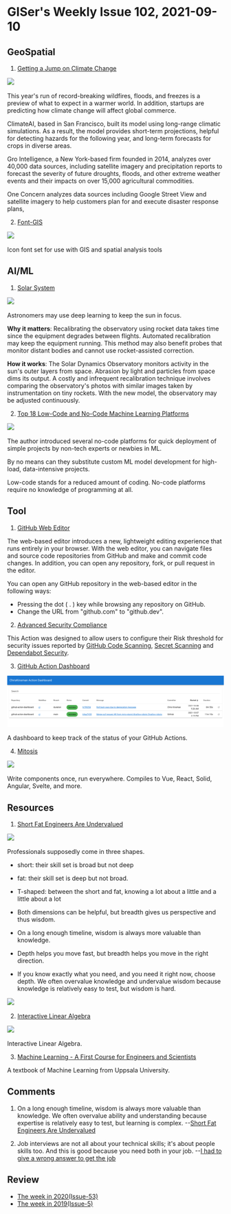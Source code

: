 # GISer's Weekly Issue 102, 2021-09-10

## GeoSpatial

1. [Getting a Jump on Climate Change](https://www.wsj.com/articles/climate-ai-startups-offer-businesses-shelter-from-inclement-weather-risk-11628273073?_hsenc=p2ANqtz-937HVjS9dyctH-ENvgGHFrom09UnGuRjiF6b-zUvPUkGH136MzvI6qWOdnjjuMk7Ynr1J5)

![](https://dl-staging-website.ghost.io/content/images/2021/09/WEATHER.gif)

This year's run of record-breaking wildfires, floods, and freezes is a preview of what to expect in a warmer world. In addition, startups are predicting how climate change will affect global commerce.

ClimateAI, based in San Francisco, built its model using long-range climatic simulations. As a result, the model provides short-term projections, helpful for detecting hazards for the following year, and long-term forecasts for crops in diverse areas.

Gro Intelligence, a New York-based firm founded in 2014, analyzes over 40,000 data sources, including satellite imagery and precipitation reports to forecast the severity of future droughts, floods, and other extreme weather events and their impacts on over 15,000 agricultural commodities.

One Concern analyzes data sources including Google Street View and satellite imagery to help customers plan for and execute disaster response plans,

2. [Font-GIS](https://github.com/Viglino/font-gis)

![](https://geoobserver.files.wordpress.com/2021/05/font_gis_screenshot_1.png)

Icon font set for use with GIS and spatial analysis tools

## AI/ML

1. [Solar System](https://read.deeplearning.ai/the-batch/issue-108/)

![](https://dl-staging-website.ghost.io/content/images/2021/09/SOLAR.gif)

Astronomers may use deep learning to keep the sun in focus.

**Why it matters**: Recalibrating the observatory using rocket data takes time since the equipment degrades between flights. Automated recalibration may keep the equipment running. This method may also benefit probes that monitor distant bodies and cannot use rocket-assisted correction.

**How it works**: The Solar Dynamics Observatory monitors activity in the sun's outer layers from space. Abrasion by light and particles from space dims its output. A costly and infrequent recalibration technique involves comparing the observatory's photos with similar images taken by instrumentation on tiny rockets. With the new model, the observatory may be adjusted continuously.

2. [Top 18 Low-Code and No-Code Machine Learning Platforms](https://serokell.io/blog/top-no-code-platforms)

![](https://www.kdnuggets.com/wp-content/uploads/top-18-low-code-no-code-machine-learning-platforms.jpg)

The author introduced several no-code platforms for quick deployment of simple projects by non-tech experts or newbies in ML.

By no means can they substitute custom ML model development for high-load, data-intensive projects.

Low-code stands for a reduced amount of coding. No-code platforms require no knowledge of programming at all.

## Tool

1.  [GitHub Web Editor](https://docs.github.com/en/codespaces/developing-in-codespaces/web-based-editor)

The web-based editor introduces a new, lightweight editing experience that runs entirely in your browser. With the web editor, you can navigate files and source code repositories from GitHub and make and commit code changes. In addition, you can open any repository, fork, or pull request in the editor.

You can open any GitHub repository in the web-based editor in the following ways:

- Pressing the dot ( . ) key while browsing any repository on GitHub.
- Change the URL from "github.com" to "github.dev".

2. [Advanced Security Compliance](https://github.com/GeekMasher/advanced-security-compliance)

This Action was designed to allow users to configure their Risk threshold for security issues reported by [GitHub Code Scanning](https://docs.github.com/en/code-security/secure-coding/automatically-scanning-your-code-for-vulnerabilities-and-errors/about-code-scanning), [Secret Scanning](https://docs.github.com/en/code-security/secret-security/about-secret-scanning) and [Dependabot Security](https://docs.github.com/en/code-security/supply-chain-security/managing-vulnerabilities-in-your-projects-dependencies/configuring-dependabot-security-updates#about-configuring-dependabot-security-updates).

3. [GitHub Action Dashboard](https://github.com/chriskinsman/github-action-dashboard)

![](https://github.com/ChrisKinsman/github-action-dashboard/raw/main/docs/images/ActionDashboardScreenShot.png)

A dashboard to keep track of the status of your GitHub Actions.

4. [Mitosis](https://github.com/BuilderIO/mitosis)

![](https://camo.githubusercontent.com/de6f8a26f66c2e358a5910150e22b71834080bab5b5beeac71b785ba9b4ba56e/68747470733a2f2f696d6775722e636f6d2f483157547447652e676966)

Write components once, run everywhere. Compiles to Vue, React, Solid, Angular, Svelte, and more.

## Resources

1. [Short Fat Engineers Are Undervalued](https://nested.substack.com/p/short-fat-engineers-are-undervalued)

![](https://cdn.substack.com/image/fetch/w_1456,c_limit,f_auto,q_auto:good,fl_progressive:steep/https%3A%2F%2Fbucketeer-e05bbc84-baa3-437e-9518-adb32be77984.s3.amazonaws.com%2Fpublic%2Fimages%2F8d70731e-4d22-483f-87a0-6c3b6104151a_2199x1218.png)

Professionals supposedly come in three shapes.

- short: their skill set is broad but not deep
- fat: their skill set is deep but not broad.
- T-shaped: between the short and fat, knowing a lot about a little and a little about a lot

- Both dimensions can be helpful, but breadth gives us perspective and thus wisdom.
- On a long enough timeline, wisdom is always more valuable than knowledge.
- Depth helps you move fast, but breadth helps you move in the right direction.
- If you know exactly what you need, and you need it right now, choose depth.
  We often overvalue knowledge and undervalue wisdom because knowledge is relatively easy to test, but wisdom is hard.

![](https://cdn.substack.com/image/fetch/w_1456,c_limit,f_auto,q_auto:good,fl_progressive:steep/https%3A%2F%2Fbucketeer-e05bbc84-baa3-437e-9518-adb32be77984.s3.amazonaws.com%2Fpublic%2Fimages%2F3b4aa171-b0c2-4029-b0f2-ea2d4314e040_2112x1304.png)

2. [Interactive Linear Algebra](http://textbooks.math.gatech.edu/ila/index.html)

![](https://cdn.beekka.com/blogimg/asset/202108/bg2021081415.jpg)

Interactive Linear Algebra.

3. [Machine Learning - A First Course for Engineers and Scientists](https://smlbook.org/)

A textbook of Machine Learning from Uppsala University.

## Comments

1.  On a long enough timeline, wisdom is always more valuable than knowledge. We often overvalue ability and understanding because expertise is relatively easy to test, but learning is complex.
    --[Short Fat Engineers Are Undervalued](https://nested.substack.com/p/short-fat-engineers-are-undervalued)

2.  Job interviews are not all about your technical skills; it's about people skills too. And this is good because you need both in your job.
    --[I had to give a wrong answer to get the job](https://dewitters.com/i-had-to-give-a-wrong-answer-to-get-the-job/)

## Review

- [The week in 2020(Issue-53)](https://github.com/lkcozy/weekly/blob/master/docs/2020/issue-53.md)
- [The week in 2019(Issue-5)](https://github.com/lkcozy/weekly/blob/master/docs/2019/issue-5.md)
